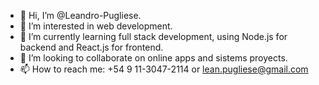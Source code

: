- 👋 Hi, I’m @Leandro-Pugliese.
- 👀 I’m interested in web development.
- 🌱 I’m currently learning full stack development, using Node.js for backend and React.js for frontend.
- 💞️ I’m looking to collaborate on online apps and sistems proyects.
- 📫 How to reach me: +54 9 11-3047-2114 or lean.pugliese@gmail.com
